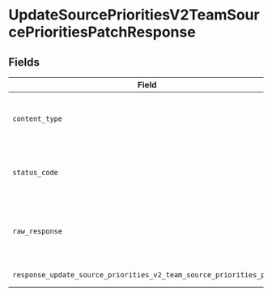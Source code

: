 # UpdateSourcePrioritiesV2TeamSourcePrioritiesPatchResponse


## Fields

| Field                                                                                                                                                                      | Type                                                                                                                                                                       | Required                                                                                                                                                                   | Description                                                                                                                                                                |
| -------------------------------------------------------------------------------------------------------------------------------------------------------------------------- | -------------------------------------------------------------------------------------------------------------------------------------------------------------------------- | -------------------------------------------------------------------------------------------------------------------------------------------------------------------------- | -------------------------------------------------------------------------------------------------------------------------------------------------------------------------- |
| `content_type`                                                                                                                                                             | *str*                                                                                                                                                                      | :heavy_check_mark:                                                                                                                                                         | HTTP response content type for this operation                                                                                                                              |
| `status_code`                                                                                                                                                              | *int*                                                                                                                                                                      | :heavy_check_mark:                                                                                                                                                         | HTTP response status code for this operation                                                                                                                               |
| `raw_response`                                                                                                                                                             | [requests.Response](https://requests.readthedocs.io/en/latest/api/#requests.Response)                                                                                      | :heavy_check_mark:                                                                                                                                                         | Raw HTTP response; suitable for custom response parsing                                                                                                                    |
| `response_update_source_priorities_v2_team_source_priorities_patch`                                                                                                        | List[[operations.UpdateSourcePrioritiesV2TeamSourcePrioritiesPatchResponseBody](../../models/operations/updatesourceprioritiesv2teamsourceprioritiespatchresponsebody.md)] | :heavy_minus_sign:                                                                                                                                                         | Successful Response                                                                                                                                                        |